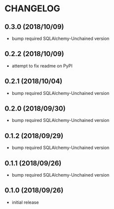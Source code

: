 # CHANGELOG

## 0.3.0 (2018/10/09)

- bump required SQLAlchemy-Unchained version

## 0.2.2 (2018/10/09)

- attempt to fix readme on PyPI

## 0.2.1 (2018/10/04)

- bump required SQLAlchemy-Unchained version

## 0.2.0 (2018/09/30)

- bump required SQLAlchemy-Unchained version

## 0.1.2 (2018/09/29)

- bump required SQLAlchemy-Unchained version

## 0.1.1 (2018/09/26)

- bump required SQLAlchemy-Unchained version

## 0.1.0 (2018/09/26)

- initial release
